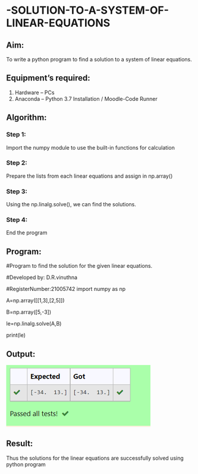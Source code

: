 # -SOLUTION-TO-A-SYSTEM-OF-LINEAR-EQUATIONS
## Aim:
To write a python program to find a solution to a system of linear equations.
## Equipment’s required:
1. 	Hardware – PCs
2. 	Anaconda – Python 3.7 Installation / Moodle-Code Runner
## Algorithm:
### Step 1: 
Import the numpy module to use the built-in functions for calculation
### Step 2: 
Prepare the lists from each linear equations and assign in np.array()
### Step 3: 
Using the np.linalg.solve(), we can find the solutions.
### Step 4: 
End the program
## Program:
#Program to find the solution for the given linear equations.

#Developed by: D.R.vinuthna

#RegisterNumber:21005742
import numpy as np


A=np.array([[1,3],[2,5]])

B=np.array([5,-3])

le=np.linalg.solve(A,B)

print(le)

## Output:
![output](https://github.com/VINUTHNA-2004/-SOLUTION-TO-A-SYSTEM-OF-LINEAR-EQUATIONS/blob/main/solving.PNG?raw=true)
## Result: 
Thus the solutions for the linear equations are successfully solved using python program

